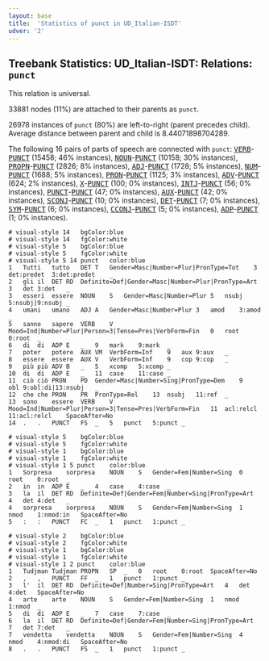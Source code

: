 ```yaml
---
layout: base
title:  'Statistics of punct in UD_Italian-ISDT'
udver: '2'
---
```


## Treebank Statistics: UD_Italian-ISDT: Relations: `punct`

This relation is universal.

33881 nodes (11%) are attached to their parents as `punct`.

26978 instances of `punct` (80%) are left-to-right (parent precedes child).
Average distance between parent and child is 8.44071898704289.

The following 16 pairs of parts of speech are connected with `punct`: <tt><a href="it_isdt-pos-VERB.html">VERB</a></tt>-<tt><a href="it_isdt-pos-PUNCT.html">PUNCT</a></tt> (15458; 46% instances), <tt><a href="it_isdt-pos-NOUN.html">NOUN</a></tt>-<tt><a href="it_isdt-pos-PUNCT.html">PUNCT</a></tt> (10158; 30% instances), <tt><a href="it_isdt-pos-PROPN.html">PROPN</a></tt>-<tt><a href="it_isdt-pos-PUNCT.html">PUNCT</a></tt> (2826; 8% instances), <tt><a href="it_isdt-pos-ADJ.html">ADJ</a></tt>-<tt><a href="it_isdt-pos-PUNCT.html">PUNCT</a></tt> (1728; 5% instances), <tt><a href="it_isdt-pos-NUM.html">NUM</a></tt>-<tt><a href="it_isdt-pos-PUNCT.html">PUNCT</a></tt> (1688; 5% instances), <tt><a href="it_isdt-pos-PRON.html">PRON</a></tt>-<tt><a href="it_isdt-pos-PUNCT.html">PUNCT</a></tt> (1125; 3% instances), <tt><a href="it_isdt-pos-ADV.html">ADV</a></tt>-<tt><a href="it_isdt-pos-PUNCT.html">PUNCT</a></tt> (624; 2% instances), <tt><a href="it_isdt-pos-X.html">X</a></tt>-<tt><a href="it_isdt-pos-PUNCT.html">PUNCT</a></tt> (100; 0% instances), <tt><a href="it_isdt-pos-INTJ.html">INTJ</a></tt>-<tt><a href="it_isdt-pos-PUNCT.html">PUNCT</a></tt> (56; 0% instances), <tt><a href="it_isdt-pos-PUNCT.html">PUNCT</a></tt>-<tt><a href="it_isdt-pos-PUNCT.html">PUNCT</a></tt> (47; 0% instances), <tt><a href="it_isdt-pos-AUX.html">AUX</a></tt>-<tt><a href="it_isdt-pos-PUNCT.html">PUNCT</a></tt> (42; 0% instances), <tt><a href="it_isdt-pos-SCONJ.html">SCONJ</a></tt>-<tt><a href="it_isdt-pos-PUNCT.html">PUNCT</a></tt> (10; 0% instances), <tt><a href="it_isdt-pos-DET.html">DET</a></tt>-<tt><a href="it_isdt-pos-PUNCT.html">PUNCT</a></tt> (7; 0% instances), <tt><a href="it_isdt-pos-SYM.html">SYM</a></tt>-<tt><a href="it_isdt-pos-PUNCT.html">PUNCT</a></tt> (6; 0% instances), <tt><a href="it_isdt-pos-CCONJ.html">CCONJ</a></tt>-<tt><a href="it_isdt-pos-PUNCT.html">PUNCT</a></tt> (5; 0% instances), <tt><a href="it_isdt-pos-ADP.html">ADP</a></tt>-<tt><a href="it_isdt-pos-PUNCT.html">PUNCT</a></tt> (1; 0% instances).


~~~ conllu
# visual-style 14	bgColor:blue
# visual-style 14	fgColor:white
# visual-style 5	bgColor:blue
# visual-style 5	fgColor:white
# visual-style 5 14 punct	color:blue
1	Tutti	tutto	DET	T	Gender=Masc|Number=Plur|PronType=Tot	3	det:predet	3:det:predet	_
2	gli	il	DET	RD	Definite=Def|Gender=Masc|Number=Plur|PronType=Art	3	det	3:det	_
3	esseri	essere	NOUN	S	Gender=Masc|Number=Plur	5	nsubj	5:nsubj|9:nsubj	_
4	umani	umano	ADJ	A	Gender=Masc|Number=Plur	3	amod	3:amod	_
5	sanno	sapere	VERB	V	Mood=Ind|Number=Plur|Person=3|Tense=Pres|VerbForm=Fin	0	root	0:root	_
6	di	di	ADP	E	_	9	mark	9:mark	_
7	poter	potere	AUX	VM	VerbForm=Inf	9	aux	9:aux	_
8	essere	essere	AUX	V	VerbForm=Inf	9	cop	9:cop	_
9	più	più	ADV	B	_	5	xcomp	5:xcomp	_
10	di	di	ADP	E	_	11	case	11:case	_
11	ciò	ciò	PRON	PD	Gender=Masc|Number=Sing|PronType=Dem	9	obl	9:obl:di|13:nsubj	_
12	che	che	PRON	PR	PronType=Rel	13	nsubj	11:ref	_
13	sono	essere	VERB	V	Mood=Ind|Number=Plur|Person=3|Tense=Pres|VerbForm=Fin	11	acl:relcl	11:acl:relcl	SpaceAfter=No
14	.	.	PUNCT	FS	_	5	punct	5:punct	_

~~~


~~~ conllu
# visual-style 5	bgColor:blue
# visual-style 5	fgColor:white
# visual-style 1	bgColor:blue
# visual-style 1	fgColor:white
# visual-style 1 5 punct	color:blue
1	Sorpresa	sorpresa	NOUN	S	Gender=Fem|Number=Sing	0	root	0:root	_
2	in	in	ADP	E	_	4	case	4:case	_
3	la	il	DET	RD	Definite=Def|Gender=Fem|Number=Sing|PronType=Art	4	det	4:det	_
4	sorpresa	sorpresa	NOUN	S	Gender=Fem|Number=Sing	1	nmod	1:nmod:in	SpaceAfter=No
5	:	:	PUNCT	FC	_	1	punct	1:punct	_

~~~


~~~ conllu
# visual-style 2	bgColor:blue
# visual-style 2	fgColor:white
# visual-style 1	bgColor:blue
# visual-style 1	fgColor:white
# visual-style 1 2 punct	color:blue
1	Tudjman	Tudjman	PROPN	SP	_	0	root	0:root	SpaceAfter=No
2	,	,	PUNCT	FF	_	1	punct	1:punct	_
3	l'	il	DET	RD	Definite=Def|Number=Sing|PronType=Art	4	det	4:det	SpaceAfter=No
4	arte	arte	NOUN	S	Gender=Fem|Number=Sing	1	nmod	1:nmod	_
5	di	di	ADP	E	_	7	case	7:case	_
6	la	il	DET	RD	Definite=Def|Gender=Fem|Number=Sing|PronType=Art	7	det	7:det	_
7	vendetta	vendetta	NOUN	S	Gender=Fem|Number=Sing	4	nmod	4:nmod:di	SpaceAfter=No
8	.	.	PUNCT	FS	_	1	punct	1:punct	_

~~~


